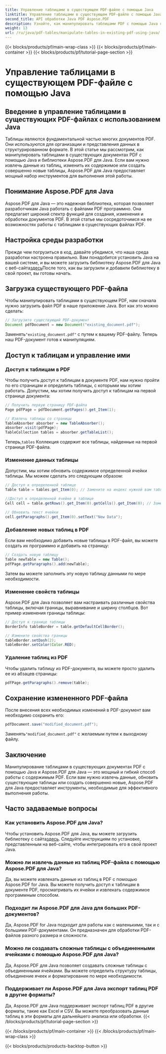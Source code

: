 ```yaml
---
title: Управление таблицами в существующем PDF-файле с помощью Java
linktitle: Управление таблицами в существующем PDF-файле с помощью Java
second_title: API обработки Java PDF Aspose.PDF
description: Узнайте, как манипулировать таблицами PDF с помощью Java с Aspose.PDF для Java. Это пошаговое руководство охватывает извлечение таблиц, изменение и многое другое для эффективной обработки PDF.
weight: 13
url: /ru/java/pdf-tables/manipulate-tables-in-existing-pdf-using-java/
---
```


{{< blocks/products/pf/main-wrap-class >}}
{{< blocks/products/pf/main-container >}}
{{< blocks/products/pf/tutorial-page-section >}}

# Управление таблицами в существующем PDF-файле с помощью Java


## Введение в управление таблицами в существующих PDF-файлах с использованием Java

Таблицы являются фундаментальной частью многих документов PDF. Они используются для организации и представления данных в структурированном формате. В этой статье мы рассмотрим, как манипулировать таблицами в существующих документах PDF с помощью Java и библиотеки Aspose.PDF для Java. Если вам нужно извлечь данные из таблиц, изменить их содержимое или создать совершенно новые таблицы, Aspose.PDF для Java предоставляет мощный набор инструментов для выполнения этой работы.

## Понимание Aspose.PDF для Java

Aspose.PDF для Java — это надежная библиотека, которая позволяет разработчикам Java работать с файлами PDF программно. Она предлагает широкий спектр функций для создания, изменения и обработки документов PDF. В этой статье мы сосредоточимся на ее возможностях работы с таблицами в существующих файлах PDF.

## Настройка среды разработки

 Прежде чем погрузиться в код, давайте убедимся, что наша среда разработки настроена правильно. Вам понадобится установить Java на вашей системе, и вы можете загрузить библиотеку Aspose.PDF для Java с веб-сайта[здесь](https://releases.aspose.com/pdf/java/)После того, как вы загрузили и добавили библиотеку в свой проект, вы готовы начать.

## Загрузка существующего PDF-файла

Чтобы манипулировать таблицами в существующем PDF, нам сначала нужно загрузить файл PDF в наше приложение Java. Вот как это можно сделать:

```java
// Загрузите существующий PDF-документ
Document pdfDocument = new Document("existing_document.pdf");
```

 Заменять`"existing_document.pdf"` с путем к вашему PDF-файлу. Теперь наш PDF-документ готов к манипуляциям.

## Доступ к таблицам и управление ими

### Доступ к таблицам в PDF

Чтобы получить доступ к таблицам в документе PDF, нам нужно пройти по его страницам и определить таблицы, с которыми мы хотим работать. Допустим, мы хотим получить доступ к таблицам на первой странице документа:

```java
// Получить первую страницу PDF-файла
Page pdfPage = pdfDocument.getPages().get_Item(1);

// Извлечь таблицы со страницы
TableAbsorber absorber = new TableAbsorber();
absorber.visit(pdfPage);
TableCollection tables = absorber.getTableList();
```

 Теперь,`tables` Коллекция содержит все таблицы, найденные на первой странице PDF-файла.

### Изменение данных таблицы

Допустим, мы хотим обновить содержимое определенной ячейки таблицы. Мы можем сделать это следующим образом:

```java
// Доступ к определенной таблице
Table table = tables.get_Item(0); // Замените на индекс нужной вам таблицы.

//Доступ к определенной ячейке в таблице
Cell cell = table.getRows().get_Item(0).getCells().get_Item(0); // Заменить индексами строк и столбцов

// Обновить текст ячейки
cell.getParagraphs().get_Item(0).setText("New Data");
```

### Добавление новых таблиц в PDF

Если вам необходимо добавить новые таблицы в PDF-файл, вы можете создать их программно и добавить на страницу:

```java
// Создать новую таблицу
Table newTable = new Table();
pdfPage.getParagraphs().add(newTable);
```

Затем вы можете заполнить эту новую таблицу данными по мере необходимости.

### Изменение свойств таблицы

Aspose.PDF для Java позволяет вам настраивать различные свойства таблицы, включая границы, выравнивание и ширину столбцов. Вот пример изменения границы таблицы:

```java
// Доступ к границе таблицы
BorderInfo tableBorder = table.getDefaultCellBorder();

// Измените свойства границы
tableBorder.setDash(2);
tableBorder.setColor(Color.RED);
```

### Удаление таблиц из PDF

Чтобы удалить таблицу из PDF-документа, вы можете просто удалить ее из абзацев страницы:

```java
pdfPage.getParagraphs().remove(table);
```

## Сохранение измененного PDF-файла

После внесения всех необходимых изменений в PDF-документ вам необходимо сохранить его:

```java
pdfDocument.save("modified_document.pdf");
```

 Заменять`"modified_document.pdf"` с желаемым путем к выходному файлу.

## Заключение

Манипулирование таблицами в существующих документах PDF с помощью Java и Aspose.PDF для Java — это мощный и гибкий способ работы с содержимым PDF. Если вам нужно извлечь данные, обновить существующие таблицы или создать совершенно новые, Aspose.PDF для Java предоставляет инструменты, необходимые для эффективного выполнения работы.

## Часто задаваемые вопросы

### Как установить Aspose.PDF для Java?

 Чтобы установить Aspose.PDF для Java, вы можете загрузить библиотеку с сайта[здесь](https://releases.aspose.com/pdf/java/). Следуйте инструкциям по установке, представленным на веб-сайте, чтобы интегрировать его в свой проект Java.

### Можно ли извлечь данные из таблиц PDF-файла с помощью Aspose.PDF для Java?

Да, вы можете извлекать данные из таблиц в PDF с помощью Aspose.PDF for Java. Вы можете получить доступ к таблицам в документе PDF, просматривать их ячейки и извлекать содержимое программным способом.

### Подходит ли Aspose.PDF для Java для больших PDF-документов?

Да, Aspose.PDF for Java подходит для работы как с маленькими, так и с большими PDF-документами. Он предназначен для обработки PDF-файлов разного размера и сложности.

### Можно ли создавать сложные таблицы с объединенными ячейками с помощью Aspose.PDF для Java?

Да, Aspose.PDF для Java позволяет создавать сложные таблицы с объединенными ячейками. Вы можете определить структуру таблицы, объединение ячеек и форматирование по мере необходимости.

### Поддерживает ли Aspose.PDF для Java экспорт таблиц PDF в другие форматы?

Да, Aspose.PDF для Java поддерживает экспорт таблиц PDF в другие форматы, такие как Excel и CSV. Вы можете преобразовать данные таблиц в эти форматы для дальнейшего анализа или обработки.
{{< /blocks/products/pf/tutorial-page-section >}}

{{< /blocks/products/pf/main-container >}}
{{< /blocks/products/pf/main-wrap-class >}}

{{< blocks/products/products-backtop-button >}}
